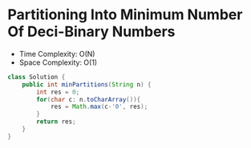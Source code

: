 # Partitioning Into Minimum Number Of Deci-Binary Numbers

- Time Complexity: O(N)
- Space Complexity: O(1)

```java
class Solution {
    public int minPartitions(String n) {
        int res = 0;
        for(char c: n.toCharArray()){
            res = Math.max(c-'0', res);
        }
        return res;
    }
}
```

